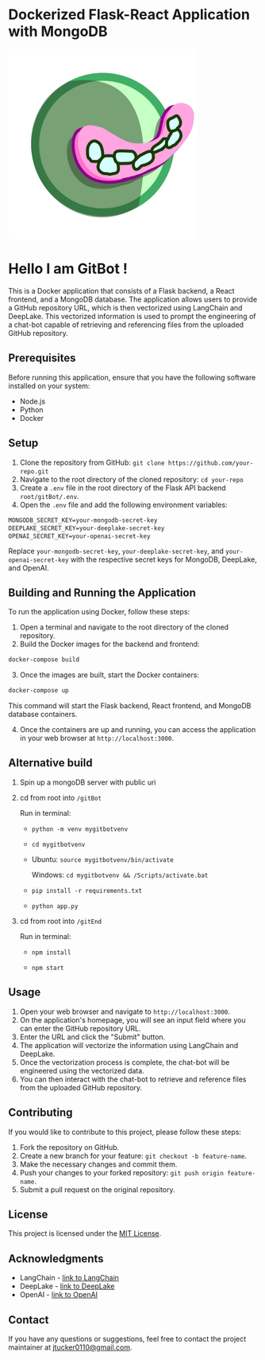 # Dockerized Flask-React Application with MongoDB

![SVG Image](gitEnd/public/icon.svg)

# Hello I am GitBot !

This is a Docker application that consists of a Flask backend, a React frontend, and a MongoDB database. The application allows users to provide a GitHub repository URL, which is then vectorized using LangChain and DeepLake. This vectorized information is used to prompt the engineering of a chat-bot capable of retrieving and referencing files from the uploaded GitHub repository.

## Prerequisites

Before running this application, ensure that you have the following software installed on your system:

- Node.js 
- Python 
- Docker

## Setup

1. Clone the repository from GitHub: `git clone https://github.com/your-repo.git`
2. Navigate to the root directory of the cloned repository: `cd your-repo`
3. Create a `.env` file in the root directory of the Flask API backend `root/gitBot/.env`.
4. Open the `.env` file and add the following environment variables:

```plaintext
MONGODB_SECRET_KEY=your-mongodb-secret-key
DEEPLAKE_SECRET_KEY=your-deeplake-secret-key
OPENAI_SECRET_KEY=your-openai-secret-key
```

Replace `your-mongodb-secret-key`, `your-deeplake-secret-key`, and `your-openai-secret-key` with the respective secret keys for MongoDB, DeepLake, and OpenAI.

## Building and Running the Application

To run the application using Docker, follow these steps:

1. Open a terminal and navigate to the root directory of the cloned repository.
2. Build the Docker images for the backend and frontend:

```bash
docker-compose build
```

3. Once the images are built, start the Docker containers:

```bash
docker-compose up
```

This command will start the Flask backend, React frontend, and MongoDB database containers.

4. Once the containers are up and running, you can access the application in your web browser at `http://localhost:3000`.

## Alternative build

1. Spin up a mongoDB server with public uri

2. cd from root into `/gitBot`

    Run in terminal:

    -  `python -m venv mygitbotvenv`

    -  `cd mygitbotvenv`

    -  Ubuntu: `source mygitbotvenv/bin/activate`
       
       Windows: `cd mygitbotvenv && /Scripts/activate.bat`

    -  `pip install -r requirements.txt`

    -  `python app.py`

3. cd from root into `/gitEnd`

    Run in terminal:

    -  `npm install`

    -  `npm start`
    

## Usage

1. Open your web browser and navigate to `http://localhost:3000`.
2. On the application's homepage, you will see an input field where you can enter the GitHub repository URL.
3. Enter the URL and click the "Submit" button.
4. The application will vectorize the information using LangChain and DeepLake.
5. Once the vectorization process is complete, the chat-bot will be engineered using the vectorized data.
6. You can then interact with the chat-bot to retrieve and reference files from the uploaded GitHub repository.

## Contributing

If you would like to contribute to this project, please follow these steps:

1. Fork the repository on GitHub.
2. Create a new branch for your feature: `git checkout -b feature-name`.
3. Make the necessary changes and commit them.
4. Push your changes to your forked repository: `git push origin feature-name`.
5. Submit a pull request on the original repository.

## License

This project is licensed under the [MIT License](https://opensource.org/licenses/MIT).

## Acknowledgments

- LangChain - [link to LangChain](https://langchain.ai)
- DeepLake - [link to DeepLake](https://deeplake.ai)
- OpenAI - [link to OpenAI](https://openai.com)

## Contact

If you have any questions or suggestions, feel free to contact the project maintainer at [jtucker0110@gmail.com](mailto:jtucker0110@gmail.com).